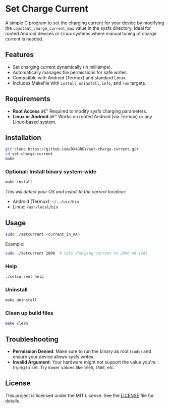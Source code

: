 # Set Charge Current

A simple C program to set the charging current for your device by modifying the `constant_charge_current_max` value in the sysfs directory. Ideal for rooted Android devices or Linux systems where manual tuning of charge current is needed.

## Features

- Set charging current dynamically (in milliamps).
- Automatically manages file permissions for safe writes.
- Compatible with Android (Termux) and standard Linux.
- Includes Makefile with `install`, `uninstall`, `info`, and `run` targets.

## Requirements

- **Root Access** â€” Required to modify sysfs charging parameters.
- **Linux or Android** â€” Works on rooted Android (via Termux) or any Linux-based system.

## Installation

```bash
git clone https://github.com/DX4GREY/set-charge-current.git
cd set-charge-current
make
```

### Optional: Install binary system-wide

```bash
make install
```

*This will detect your OS and install to the correct location:*

- Android (Termux): `~/../usr/bin`
- Linux: `/usr/local/bin`

## Usage

```bash
sudo ./setcurrent <current_in_mA>
```

Example:
```bash
sudo ./setcurrent 2000  # Sets charging current to 2000 mA (2A)
```

### Help

```bash
./setcurrent help
```

### Uninstall

```bash
make uninstall
```

### Clean up build files

```bash
make clean
```

## Troubleshooting

- **Permission Denied**: Make sure to run the binary as root (`sudo`) and ensure your device allows sysfs writes.
- **Invalid Argument**: Your hardware might not support the value you're trying to set. Try lower values like `1000`, `1500`, etc.

## License

This project is licensed under the MIT License. See the [LICENSE](LICENSE) file for details.